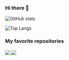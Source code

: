 ### Hi there 👋

![GitHub stats](https://github-readme-stats.vercel.app/api?username=eviive&count_private=true&hide_border=true&theme=github_dark&show_icons=true&custom_title=GitHub%20Stats&hide=prs)

![Top Langs](https://github-readme-stats.vercel.app/api/top-langs/?username=eviive&langs_count=6&hide_border=true&theme=github_dark&custom_title=My%20Most%20Used%20Languages&layout=compact)

### My favorite repositories

<a href="https://github.com/eviive/BUT-Website">
  <img align="center" src="https://github-readme-stats.vercel.app/api/pin/?username=eviive&repo=BUT-Website&theme=github_dark&border_color=30363d"/>
</a>
<a href="https://github.com/eviive/TCL-API">
  <img align="center" src="https://github-readme-stats.vercel.app/api/pin/?username=eviive&repo=TCL-API&theme=github_dark&border_color=30363d"/>
</a>

<!--
**Eviive/Eviive** is a ✨ _special_ ✨ repository because its `README.md` (this file) appears on your GitHub profile.

Here are some ideas to get you started:

- 🔭 I’m currently working on ...
- 🌱 I’m currently learning ...
- 👯 I’m looking to collaborate on ...
- 🤔 I’m looking for help with ...
- 💬 Ask me about ...
- 📫 How to reach me: ...
- 😄 Pronouns: ...
- ⚡ Fun fact: ...
-->
